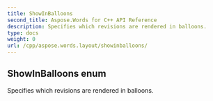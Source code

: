 ```yaml
---
title: ShowInBalloons
second_title: Aspose.Words for C++ API Reference
description: Specifies which revisions are rendered in balloons. 
type: docs
weight: 0
url: /cpp/aspose.words.layout/showinballoons/
---
```

## ShowInBalloons enum


Specifies which revisions are rendered in balloons.


